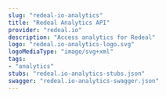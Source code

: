 ```yaml
---
slug: "redeal-io-analytics"
title: "Redeal Analytics API"
provider: "redeal.io"
description: "Access analytics for Redeal"
logo: "redeal.io-analytics-logo.svg"
logoMediaType: "image/svg+xml"
tags:
- "analytics"
stubs: "redeal.io-analytics-stubs.json"
swagger: "redeal.io-analytics-swagger.json"
---
```

